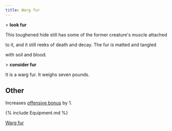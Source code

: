 ```yaml
---
title: Warg fur
---
```


\> **look fur**

This toughened hide still has some of the former creature's muscle
attached

to it, and it still reeks of death and decay. The fur is matted and
tangled

with soil and blood.

\> **consider fur**

It is a warg fur. It weighs seven pounds.

## Other

Increases [offensive bonus](offensive_bonus "wikilink") by 1.

{% include Equipment.md %}

[Warg fur](Category:Cloaks "wikilink")